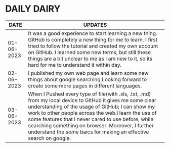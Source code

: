 # DAILY DAIRY

| DATE | UPDATES |
|------|-------- |
|01-06-2023|It was a good experience to start learning a new thing. GitHub is completely  a new thing for me to learn. I first tried to follow the tutorial and created my own account on GitHub. I learned some new terms, but still these things are a bit unclear to me as I am new to it, so its hard for me to understand it within day.|
|02-06-2023|I published my own web page and learn some new things about google searching.Looking forward to create some more pages in different languages.|
|03-06-2023|When I Pushed every type of file(with .xls, .txt, .md) from my local device to GitHub it gives me some clear understanding of the usage of GitHub; I can show my work to other people across the web.I learn the use of some features that I never cared to use before, while searching something on browser. Moreover, I further understand the some baics for making an effective search on google.|
